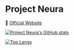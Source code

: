 # Project Neura

:link: [Official Website](https://projectneura.org)

[![Project Neura's GitHub stats](https://github-readme-stats.vercel.app/api?organization=ProjectNeura&show_icons=true&theme=dracula)](https://github.com/ProjectNeura/github-readme-stats)

[![Top Langs](https://github-readme-stats.vercel.app/api/top-langs/?organization=ProjectNeura&theme=dracula)](https://github.com/ProjectNeura/github-readme-stats)
